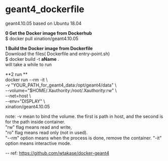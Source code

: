 # geant4_dockerfile
geant4.10.05 based on Ubuntu 18.04

**0 Get the Docker image from Dockerhub** <br>
$ docker pull xination/geant4.10.05

**1 Build the Docker image from Dockerfile** <br>
Download the files( Dockerfile and entry-point.sh) <br>
$ docker build -t __aName__ . <br>
will take a while to run 

**2 run ** <br>
docker run --rm -it \\<br>
-v "YOUR_PATH_for_geant4_data:/opt/geant4/data" \ <br>
--volume="$HOME/.Xauthority:/root/.Xauthority:rw" \ <br>
--net=host \ <br>
--env="DISPLAY" \ <br>
xination/geant4.10.05

note: -v mean to bind the volume. the first is path in host, and the second is for the path inside container. <br>
"rw" flag means read and write, <br>
"ro" flag means read only (not in used). <br>
"--rm" option means when the process is done, remove the container.
"-it" option means interactive mode.

--
ref: https://github.com/wtakase/docker-geant4

